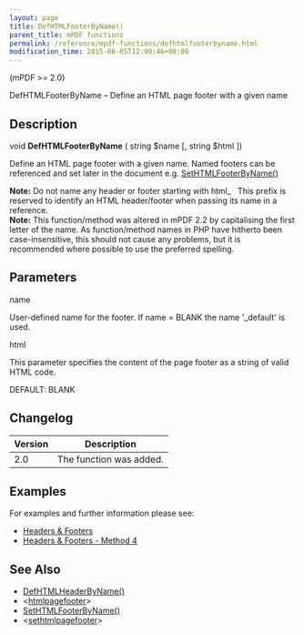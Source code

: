 ```yaml
---
layout: page
title: DefHTMLFooterByName()
parent_title: mPDF functions
permalink: /reference/mpdf-functions/defhtmlfooterbyname.html
modification_time: 2015-08-05T12:00:46+00:00
---
```




<p>(mPDF &gt;= 2.0)</p>
<p>DefHTMLFooterByName – Define an HTML page footer with a given name</p>
<h2>Description</h2>
<p class="manual_block">void <b>DefHTMLFooterByName</b> ( string <span class="parameter">$name</span> [, string <span class="parameter">$html</span> ])</p>
<p>Define an HTML page footer with a given name. Named footers can be referenced and set later in the document e.g. <a href="{{ "/reference/mpdf-functions/sethtmlfooterbyname.html" | prepend: site.baseurl }}">SetHTMLFooterByName()</a></p>

<div class="alert alert-info" role="alert"><strong>Note:</strong> Do not name any header or footer starting with html_&nbsp;&nbsp; This prefix is reserved to identify an <span class="smallblock">HTML</span> header/footer when passing its name in a reference.</div>

<div class="alert alert-info" role="alert"><strong>Note:</strong> This function/method was altered in mPDF 2.2 by capitalising the first letter of the name. As function/method names in PHP have hitherto been case-insensitive, this should not cause any problems, but it is recommended where possible to use the preferred spelling.</div>
<h2>Parameters</h2>
<p class="manual_param_dt"><span class="parameter">name</span></p>
<p class="manual_param_dd">User-defined name for the footer. If <span class="parameter">name</span> = <span class="smallblock">BLANK</span> the name '_default' is used.<span class="smallblock">

</span></p>
<p class="manual_param_dt"><span class="parameter">html</span></p>
<p class="manual_param_dd">This parameter specifies the content of the page footer as a string of valid HTML code.

<span class="smallblock">DEFAULT</span>: <span class="smallblock">BLANK</span></p>
<h2>Changelog</h2>
<table class="table"> <thead>
<tr> <th>Version</th><th>Description</th> </tr>
</thead> <tbody>
<tr>
<td>2.0</td>
<td>The function was added.</td>
</tr>
</tbody> </table>
<h2>Examples</h2>
<p>For examples and further information please see:</p>
<ul>
<li class="manual_boxlist"><a href="{{ "/headers-footers/headers-footers.html" | prepend: site.baseurl }}">Headers &amp; Footers</a></li>
<li class="manual_boxlist"><a href="{{ "/headers-footers/method-4.html" | prepend: site.baseurl }}">Headers &amp; Footers - Method 4</a></li>
</ul>
<h2>See Also</h2>
<ul>
<li class="manual_boxlist"><a href="{{ "/reference/mpdf-functions/defhtmlheaderbyname.html" | prepend: site.baseurl }}">DefHTMLHeaderByName()</a></li>
<li class="manual_boxlist">&lt;<a href="{{ "/reference/html-control-tags/htmlpagefooter.html" | prepend: site.baseurl }}">htmlpagefooter</a>&gt;</li>
<li class="manual_boxlist"><a href="{{ "/reference/mpdf-functions/sethtmlfooterbyname.html" | prepend: site.baseurl }}">SetHTMLFooterByName()</a></li>
<li class="manual_boxlist">&lt;<a href="{{ "/reference/html-control-tags/sethtmlpagefooter.html" | prepend: site.baseurl }}">sethtmlpagefooter</a>&gt;</li>
</ul>
<p>&nbsp;</p>
